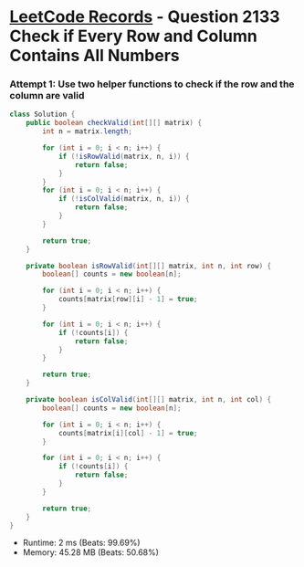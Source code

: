 # [LeetCode Records](../../README.md) - Question 2133 Check if Every Row and Column Contains All Numbers

### Attempt 1: Use two helper functions to check if the row and the column are valid
```java
class Solution {
    public boolean checkValid(int[][] matrix) {
        int n = matrix.length;

        for (int i = 0; i < n; i++) {
            if (!isRowValid(matrix, n, i)) {
                return false;
            }
        }
        for (int i = 0; i < n; i++) {
            if (!isColValid(matrix, n, i)) {
                return false;
            }
        }

        return true;
    }

    private boolean isRowValid(int[][] matrix, int n, int row) {
        boolean[] counts = new boolean[n];

        for (int i = 0; i < n; i++) {
            counts[matrix[row][i] - 1] = true;
        }

        for (int i = 0; i < n; i++) {
            if (!counts[i]) {
                return false;
            }
        }

        return true;
    }

    private boolean isColValid(int[][] matrix, int n, int col) {
        boolean[] counts = new boolean[n];

        for (int i = 0; i < n; i++) {
            counts[matrix[i][col] - 1] = true;
        }

        for (int i = 0; i < n; i++) {
            if (!counts[i]) {
                return false;
            }
        }

        return true;
    }
}
```
- Runtime: 2 ms (Beats: 99.69%)
- Memory: 45.28 MB (Beats: 50.68%)

<br>
